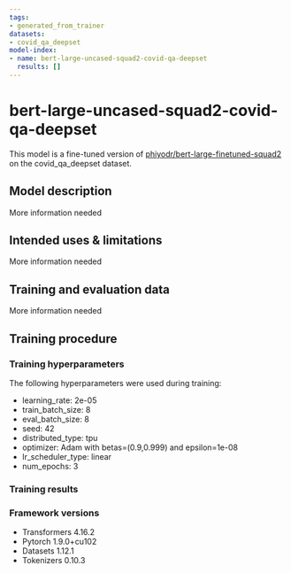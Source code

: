 ```yaml
---
tags:
- generated_from_trainer
datasets:
- covid_qa_deepset
model-index:
- name: bert-large-uncased-squad2-covid-qa-deepset
  results: []
---
```


<!-- This model card has been generated automatically according to the information the Trainer had access to. You
should probably proofread and complete it, then remove this comment. -->

# bert-large-uncased-squad2-covid-qa-deepset

This model is a fine-tuned version of [phiyodr/bert-large-finetuned-squad2](https://huggingface.co/phiyodr/bert-large-finetuned-squad2) on the covid_qa_deepset dataset.

## Model description

More information needed

## Intended uses & limitations

More information needed

## Training and evaluation data

More information needed

## Training procedure

### Training hyperparameters

The following hyperparameters were used during training:
- learning_rate: 2e-05
- train_batch_size: 8
- eval_batch_size: 8
- seed: 42
- distributed_type: tpu
- optimizer: Adam with betas=(0.9,0.999) and epsilon=1e-08
- lr_scheduler_type: linear
- num_epochs: 3

### Training results



### Framework versions

- Transformers 4.16.2
- Pytorch 1.9.0+cu102
- Datasets 1.12.1
- Tokenizers 0.10.3
